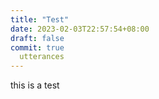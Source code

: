 ```yaml
---
title: "Test"
date: 2023-02-03T22:57:54+08:00
draft: false
commit: true
  utterances
---
```



this is a test




<script src="https://utteranc.es/client.js"
        repo="liangsite/liangsite.github.io"
        issue-term="pathname"
        theme="github-light"
        crossorigin="anonymous"
        async>
</script>

